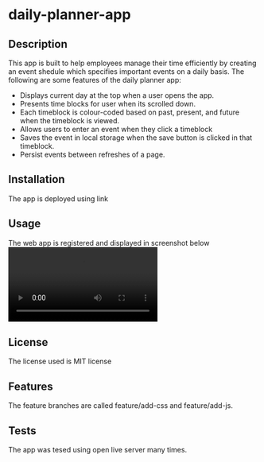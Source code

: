 # daily-planner-app

## Description
This app is built to help employees manage their time efficiently by creating an event shedule which specifies important events on a daily basis. The following are some features of the daily planner app:
- Displays current day at the top when a user opens the app.
- Presents time blocks for user when its scrolled down.
- Each timeblock is colour-coded based on past, present, and future when the timeblock is viewed.
- Allows users to enter an event when they click a timeblock
- Saves the event in local storage when the save button is clicked in that timeblock.
- Persist events between refreshes of a page.

## Installation
The app is deployed using link 

## Usage
The web app is registered and displayed in screenshot below ![login](https://github.com/alexsosei/daily-planner-app/blob/main/Assets/images/Work%20Day%20Scheduler.webm)

## License
The license used is MIT license

## Features
The feature branches are called feature/add-css and feature/add-js.

## Tests
The app was tesed using open live server many times. 

